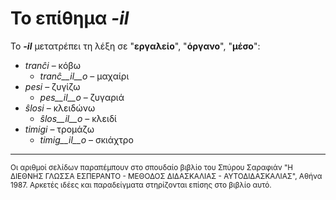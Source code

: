 # Το επίθημα *__-il__*

Το *__-il__* μετατρέπει τη λέξη σε "__εργαλείο__", "__όργανο__", "__μέσο__":

- *tranĉi*    – κόβω
  - *tranĉ__il__o*    – μαχαίρι
- *pesi*      – ζυγίζω
  - *pes__il__o*      – ζυγαριά
- *ŝlosi*     – κλειδώνω
  - *ŝlos__il__o*     – κλειδί
- *timigi*    – τρομάζω
  - *timig__il__o*    – σκιάχτρο
---
<sub>Οι αριθμοί σελίδων παραπέμπουν στο σπουδαίο βιβλίο του Σπύρου Σαραφιάν "Η ΔΙΕΘΝΗΣ ΓΛΩΣΣΑ ΕΣΠΕΡΑΝΤΟ - ΜΕΘΟΔΟΣ ΔΙΔΑΣΚΑΛΙΑΣ - ΑΥΤΟΔΙΔΑΣΚΑΛΙΑΣ", Αθήνα 1987. Αρκετές ιδέες και παραδείγματα στηρίζονται επίσης στο βιβλίο αυτό.</sub>
